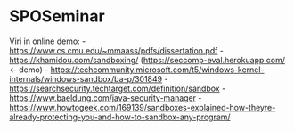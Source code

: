 # SPOSeminar

Viri in online demo:
	- https://www.cs.cmu.edu/~mmaass/pdfs/dissertation.pdf
	- https://khamidou.com/sandboxing/ (https://seccomp-eval.herokuapp.com/ <- demo)
	- https://techcommunity.microsoft.com/t5/windows-kernel-internals/windows-sandbox/ba-p/301849
	- https://searchsecurity.techtarget.com/definition/sandbox
	- https://www.baeldung.com/java-security-manager
	- https://www.howtogeek.com/169139/sandboxes-explained-how-theyre-already-protecting-you-and-how-to-sandbox-any-program/